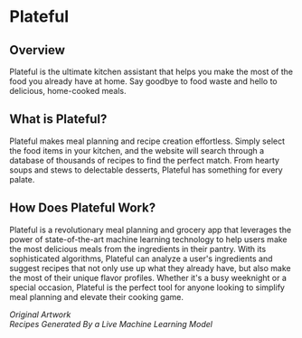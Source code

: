 # Plateful

## Overview 
Plateful is the ultimate kitchen assistant that helps you make the most of the food you already have at home. Say goodbye to food waste and hello to delicious, home-cooked meals.

## What is Plateful?
Plateful makes meal planning and recipe creation effortless. Simply select the food items in your kitchen, and the website will search through a database of thousands of recipes to find the perfect match. From hearty soups and stews to delectable desserts, Plateful has something for every palate.

## How Does Plateful Work? 
Plateful is a revolutionary meal planning and grocery app that leverages the power of state-of-the-art machine learning technology to help users make the most delicious meals from the ingredients in their pantry. With its sophisticated algorithms, Plateful can analyze a user's ingredients and suggest recipes that not only use up what they already have, but also make the most of their unique flavor profiles. Whether it's a busy weeknight or a special occasion, Plateful is the perfect tool for anyone looking to simplify meal planning and elevate their cooking game.

*Original Artwork*<br/>
*Recipes Generated By a Live Machine Learning Model*
